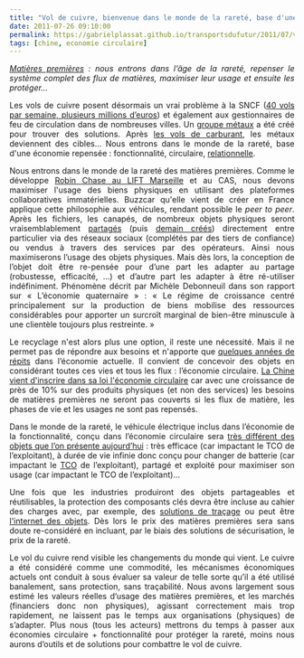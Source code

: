 ```yaml
---
title: "Vol de cuivre, bienvenue dans le monde de la rareté, base d'une nouvelle économie"
date: 2011-07-26 09:10:00
permalink: https://gabrielplassat.github.io/transportsdufutur/2011/07/vol-de-cuivre-bienvenue-dans-le-monde-de-la-rarete.html
tags: [chine, economie circulaire]
---
```


<p style="text-align: justify"><em><a href="https://gabrielplassat.github.io/transportsdufutur/2010/06/les-matieres-premieres-sont-des-composantes-essentielles-des-produits-de-haute-technologie-et-des-produits-de-consommatio.html">Matières premières</a> : nous entrons dans l’âge de la rareté, repenser le système complet des flux de matières, maximiser leur usage et ensuite les protéger...</em></p> <p style="text-align: justify">Les vols de cuivre posent désormais un vrai problème à la SNCF (<a href="http://info.france2.fr/france/voleurs-de-cuivre-sncf-des-helicopteres-en-action-67357228.html">40 vols par semaine, plusieurs millions d’euros</a>) et également aux gestionnaires de feu de circulation dans de nombreuses villes. Un <a href="http://www.bienpublic.com/cote-d-or/2011/06/30/deux-cent-kg-de-cuivre-saisis">groupe métaux</a> a été créé pour trouver des solutions. Après <a href="https://gabrielplassat.github.io/transportsdufutur/2009/11/le-prix-du-carburant-a-la-pompe-atil-une-limite-.html">les vols de carburant</a>, les métaux deviennent des cibles… Nous entrons dans le monde de la rareté, base d'une économie repensée : fonctionnalité, circulaire, <a href="http://www.economieduquaternaire.com/index.php/2011/07/12/de-l%e2%80%99economie-post-industrielle-a-l%e2%80%99economie-relationnelle/" target="_blank">relationnelle</a>.</p>   <!--more-->   <p style="text-align: justify">Nous entrons dans le monde de la rareté des matières premières. Comme le développe <a href="http://www.internetactu.net/2011/07/13/faire-sa-propre-ville-comment-les-gens-prennent-ils-le-pouvoir/">Robin Chase au LIFT Marseille</a> et au CAS, nous devons maximiser l'usage des biens physiques en utilisant des plateformes collaboratives immatérielles. Buzzcar qu'elle vient de créer en France applique cette philosophie aux véhicules, rendant possible le <em>peer to peer</em>. Après les fichiers, les canapés, de nombreux objets physiques seront vraisemblablement <a href="https://gabrielplassat.github.io/transportsdufutur/2011/05/la-nouvelle-economie-du-partage-new-sharing-economy.html">partagés</a> (puis <a href="https://gabrielplassat.github.io/transportsdufutur/2010/12/quand-le-citoyen-consommateur-devient-coproducteur-aujourdhui-des-disques-des-meubles-et-demain-.html">demain créés</a>) directement entre particulier via des réseaux sociaux (complétés par des tiers de confiance) ou vendus à travers des services par des opérateurs. Ainsi nous maximiserons l’usage des objets physiques. Mais dès lors, la conception de l’objet doit être re-pensée pour d’une part les adapter au partage (robustesse, efficacité, …) et d’autre part les adapter à être ré-utiliser indéfiniment. Phénomène décrit par Michèle Debonneuil dans son rapport sur « L’économie quaternaire » : « Le régime de croissance centré principalement sur la production de biens mobilise des ressources considérables pour apporter un surcroît marginal de bien-être minuscule à une clientèle toujours plus restreinte. »</p> <p style="text-align: justify">Le recyclage n'est alors plus une option, il reste une nécessité. Mais il ne permet pas de répondre aux besoins et n'apporte que <a href="http://sapiens.revues.org/906">quelques années de répits</a> dans l’économie actuelle. Il convient de concevoir des objets en considérant toutes ces vies et tous les flux : l’économie circulaire. <a href="http://www.terre-democrate.fr/production/Quand-la-Chine-s-eveillera-a-l-economie-circulaire_a14.html">La Chine vient d'inscrire dans sa loi l'économie circulaire</a> car avec une croissance de près de 10% sur des produits physiques (et non des services) les besoins de matières premières ne seront pas couverts si les flux de matière, les phases de vie et les usages ne sont pas repensés.</p> <p style="text-align: justify">Dans le monde de la rareté, le véhicule électrique inclus dans l’économie de la fonctionnalité, conçu dans l’économie circulaire sera <a href="https://gabrielplassat.github.io/transportsdufutur/2010/06/le-vehicule-electrique-le-service-et-leconomie-circulaire.html">très différent des objets que l’on présente aujourd’hui</a> : très efficace (car impactant le TCO de l’exploitant), à durée de vie infinie donc conçu pour changer de batterie (car impactant le <a href="http://en.wikipedia.org/wiki/Total_cost_of_ownership">TCO</a> de l’exploitant), partagé et exploité pour maximiser son usage (car impactant le TCO de l’exploitant)…</p> <p style="text-align: justify">Une fois que les industries produiront des objets partageables et réutilisables, la protection des composants clés devra être incluse au cahier des charges avec, par exemple, des <a href="http://www.selectadna.fr/vol-de-cuivre.html">solutions de traçage</a> ou peut être <a href="https://gabrielplassat.github.io/transportsdufutur/2010/01/linternet-des-objets-quelles-consequences-pour-la-mobilite.html" target="_blank">l'internet des objets</a>. Dès lors le prix des matières premières sera sans doute re-considéré en incluant, par le biais des solutions de sécurisation, le prix de la rareté.</p> <p style="text-align: justify">Le vol du cuivre rend visible les changements du monde qui vient. Le cuivre a été considéré comme une commodité, les mécanismes économiques actuels ont conduit à sous évaluer sa valeur de telle sorte qu’il a été utilisé banalement, sans protection, sans traçabilité. Nous avons largement sous estimé les valeurs réelles d’usage des matières premières, et les marchés (financiers donc non physiques), agissant correctement mais trop rapidement, ne laissent pas le temps aux organisations (physiques) de s’adapter. Plus nous (tous les acteurs) mettrons du temps à passer aux économies circulaire + fonctionnalité pour protéger la rareté, moins nous aurons d’outils et de solutions pour combattre le vol de cuivre.</p>
